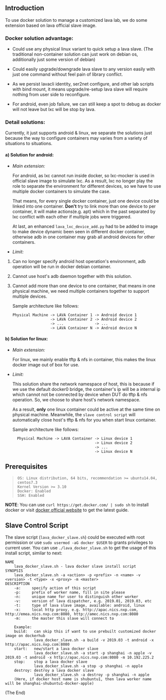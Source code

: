 ## Introduction

To use docker solution to manage a customized lava lab, we do some extension based on lava official slave image.

### Docker solution advantage:

* Could use any physical linux variant to quick setup a lava slave. (The traditional non-container solution can just work on debian os, additionally just some version of debian)

* Could easily upgrade/downgrade lava slave to any version easily with just one command without feel pain of library conflict.

* As we persist lavacli identity, ser2net configure, and other lab scripts with bind mount, it means upgrade/re-setup lava slave will require nothing from user side to reconfigure.

* For android, even job failure, we can still keep a spot to debug as docker will not leave but lxc will be stop by lava.

### Detail solutions:

Currently, it just supports android & linux, we separate the solutions just because the way to configure containers may varies from a variety of situations to situations.

#### a) Solution for android:

* _Main extension:_

    For android, as lxc cannot run inside docker, so lxc-mocker is used in official slave image to simulate lxc. As a result, lxc no longer play the role to separate the environment for different devices, so we have to use multiple docker containers to simulate the case.

    That means, for every single docker container, just one device could be linked into one container. **Don't** try to link more than one device to per container, it will make actions(e.g. apt) which in the past separated by lxc conflict with each other if multiple jobs were triggered.

    At last, an enhanced `lava_lxc_device_add.py` had to be added to image to make device dynamic been seen in different docker container, otherwise adb in one container may grab all android devices for other containers.

* _Limit:_

 1. Can no longer specify android host operation's environment, adb operation will be run in docker debian container.

 2. Cannot use host's adb daemon together with this solution.

 3. Cannot add more than one device to one container, that means in one physical machine, we need multiple containers together to support multiple devices.

    Sample architecture like follows:

        Physical Machine -> LAVA Container 1 -> Android device 1
                         -> LAVA Container 2 -> Android device 2
                         -> ...              -> ...
                         -> LAVA Container N -> Android device N

#### b) Solution for linux:

* _Main extension:_

    For linux, we mainly enable tftp & nfs in container, this makes the linux docker image out of box for use.

* _Limit:_

    This solution share the network namespace of host, this is because if we use the default docker0 bridge, the container's ip will be a internal ip which cannot not be connected by device when DUT do tftp & nfs operation. So, we choose to share host's network namespace.

    As a result, **only** one linux container could be active at the same time on physical machine. Meanwhile, the `slave control script` will automatically close host's tftp & nfs for you when start linux container.

    Sample architecture like follows:

        Physical Machine -> LAVA Container -> Linux device 1
                                           -> Linux device 2
                                           -> ...
                                           -> Linux device N

## Prerequisites

>     OS: Linux distribution, 64 bits, recommendation >= ubuntu14.04, centos7.3
>     Kernel Version >= 3.10
>     Docker: Enabled
>     SSH: Enabled

**NOTE**: You can use `curl https://get.docker.com/ | sudo sh` to install docker or visit [docker official website](https://docs.docker.com/install/linux/docker-ce/ubuntu/) to get the latest guide.

## Slave Control Script

The slave script (`lava_docker_slave.sh`) could be executed with root permission or use `sudo usermod -aG docker $USER` to grants privileges to current user. You can use `./lava_docker_slave.sh` to get the usage of this install script, similar to next:

    NAME
        lava_docker_slave.sh - lava docker slave install script
    SYNOPSIS
        lava_docker_slave.sh -a <action> -p <prefix> -n <name> -v <version> -t <type> -x <proxy> -m <master>
    DESCRIPTION
        -a:     specify action of this script
        -p:     prefix of worker name, fill in site please
        -n:     unique name for user to distinguish other worker
        -v:     version of lava dispatcher, e.g. 2019.01, 2019.03, etc
        -t:     type of lava slave image, available: android, linux
        -x:     local http proxy, e.g. http://apac.nics.nxp.com, http://emea.nics.nxp.com:8080, http://amec.nics.nxp.com:8080
        -m:     the master this slave will connect to

        Example:
        build:   can skip this if want to use prebuilt customized docker image on dockerhub
                 lava_docker_slave.sh -a build -v 2019.03 -t android -x http://apac.nics.nxp.com:8080
        start:   new/start a lava docker slave
                 lava_docker_slave.sh -a start -p shanghai -n apple -v 2019.03 -t android -x http://apac.nics.nxp.com:8080 -m 10.192.225.2
        stop:    stop a lava docker slave
                 lava_docker_slave.sh -a stop -p shanghai -n apple
        destroy: destroy a lava docker slave
                 lava_docker_slave.sh -a destroy -p shanghai -n apple
        (Here, if docker host name is shubuntu1, then lava worker name will be shanghai-shubuntu1-docker-apple)

(The End)